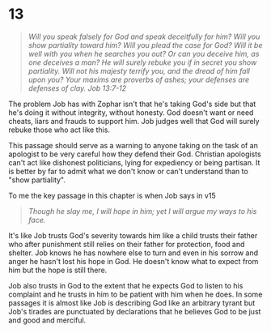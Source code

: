 # 13

>*Will you speak falsely for God
>and speak deceitfully for him?
>Will you show partiality toward him?
>Will you plead the case for God?
>Will it be well with you when he searches you out?
>Or can you deceive him, as one deceives a man?
>He will surely rebuke you
>if in secret you show partiality.
>Will not his majesty terrify you,
>and the dread of him fall upon you?
>Your maxims are proverbs of ashes;
>your defenses are defenses of clay.
>Job 13:7-12*

The problem Job has with Zophar isn't that he's taking God's side but that he's doing it without integrity, without honesty. God doesn't want or need cheats, liars and frauds to support him. Job judges well that God will surely rebuke those who act like this.  

This passage should serve as a warning to anyone taking on the task of an apologist to be very careful how they defend their God. Christian apologists can't act like dishonest politicians, lying for expediency or being partisan. It is better by far to admit what we don't know or can't understand than to "show partiality". 

To me the key passage in this chapter is when Job says in v15

>*Though he slay me, I will hope in him;
>yet I will argue my ways to his face.*

It's like Job trusts God's severity towards him like a child trusts their father who after punishment still relies on their father for protection, food and shelter. Job knows he has nowhere else to turn and even in his sorrow and anger he hasn't lost his hope in God. He doesn't know what to expect from him but the hope is still there. 

Job also trusts in God to the extent that he expects God to  listen to his complaint and he trusts in him to be patient with him when he does. In some passages it is almost like Job is describing God like an arbitrary tyrant but Job's tirades are punctuated by declarations that he believes God to be just and good and merciful. 